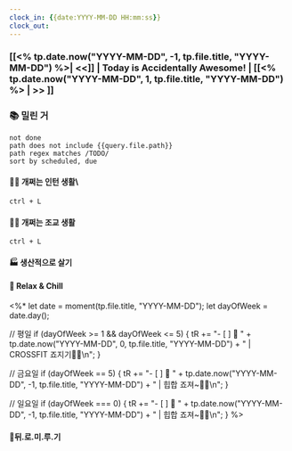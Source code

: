 ```yaml
---
clock_in: {{date:YYYY-MM-DD HH:mm:ss}}
clock_out: 
---
```

### [[<% tp.date.now("YYYY-MM-DD", -1, tp.file.title, "YYYY-MM-DD") %>| <<]] | **Today is Accidentally Awesome!** | [[<% tp.date.now("YYYY-MM-DD", 1, tp.file.title, "YYYY-MM-DD") %> | >> ]]

### 📚 밀린 거
```tasks
not done 
path does not include {{query.file.path}}
path regex matches /TODO/
sort by scheduled, due
```

#### 🤦‍♂️ 개쩌는 인턴 생활\
`ctrl + L`

#### 👨‍🏫 개쩌는 조교 생활
`ctrl + L`

#### 🏭 생산적으로 살기

#### 🍻 Relax & Chill 
<%*
let date = moment(tp.file.title, "YYYY-MM-DD");
let dayOfWeek = date.day();

// 평일
if (dayOfWeek >= 1 && dayOfWeek <= 5) {
  tR += "- [ ] 📅 " + tp.date.now("YYYY-MM-DD", 0, tp.file.title, "YYYY-MM-DD") + " | CROSSFIT 죠지기🏋️‍♀️\n";
}

// 금요일
if (dayOfWeek == 5) {
  tR += "- [ ] 📅 " + tp.date.now("YYYY-MM-DD", -1, tp.file.title, "YYYY-MM-DD") + " | 힙합 죠져~🤸‍♂️\n";
}

// 일요일
if (dayOfWeek === 0) {
  tR += "- [ ] 📅 " + tp.date.now("YYYY-MM-DD", -1, tp.file.title, "YYYY-MM-DD") + " | 힙합 죠져~🤸‍♂️\n";
}
%>

#### 💨뒤.로.미.루.기
